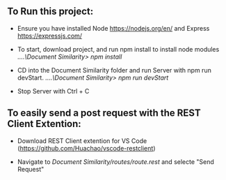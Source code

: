 ## To Run this project:

* Ensure you have installed Node https://nodejs.org/en/ and Express https://expressjs.com/

* To start, download project, and run npm install to install node modules *....\Document Similarity> npm install*

* CD into the Document Similarity folder and run Server with npm run devStart.
*....\Document Similarity> npm run devStart*

* Stop Server with Ctrl + C


## To easily send a post request with the REST Client Extention:
* Download REST Client extention for VS Code (https://github.com/Huachao/vscode-restclient) 

* Navigate to *Document Similarity/routes/route.rest* and selecte "Send Request" 